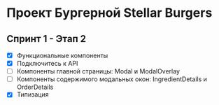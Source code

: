 # Проект Бургерной Stellar Burgers

## Спринт 1 - Этап 2
- [x] Функциональные компоненты
- [x] Подключитесь к API
- [ ] Компоненты главной страницы: Modal и ModalOverlay
- [ ] Компоненты содержимого модальных окон: IngredientDetails и OrderDetails
- [x] Типизация

